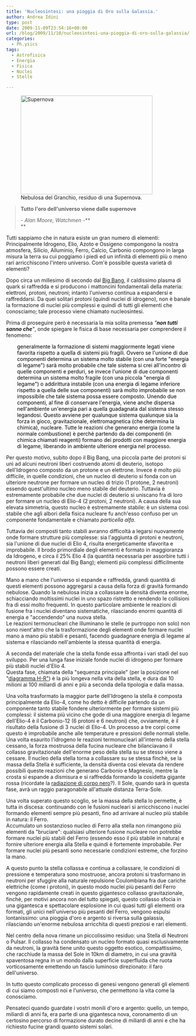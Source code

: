 ```yaml
---
title: 'Nucleosintesi: una pioggia di Oro sulla Galassia.'
author: Andrea Idini
type: post
date: 2009-11-09T23:54:16+00:00
url: /blog/2009/11/10/nucleosintesi-una-pioggia-di-oro-sulla-galassia/
categories:
  - Ph.ysics
tags:
  - Astrofisica
  - Energia
  - Fisica
  - Nuclei
  - Stelle

---
```

<figure id="attachment_106" aria-describedby="caption-attachment-106" style="width: 360px" class="wp-caption alignleft"><a href="http://ph3me.files.wordpress.com/2009/11/supernova.jpg" rel="lightbox[104]"><img class="size-full wp-image-106" title="Supernova" src="http://ph3me.files.wordpress.com/2009/11/supernova.jpg" alt="Supernova" width="360" height="270" /></a><figcaption id="caption-attachment-106" class="wp-caption-text">Nebulosa del Granchio, residuo di una Supernova.</figcaption></figure> 

> **Tutto l'oro dell'universo viene dalle supernove**
> 
> _- Alan Moore, Watchmen -_**  
>** 

Tutti sappiamo che in natura esiste un gran numero di elementi:  
Principalmente Idrogeno, Elio, Azoto e Ossigeno compongono la nostra atmosfera, Silicio, Alluminio, Ferro, Calcio, Carbonio compongono in larga misura la terra su cui poggiamo i piedi ed un infinità di elementi più o meno rari arricchiscono l'intero universo. Com'è possibile questa varietà di elementi?  
<!--more-->

Dopo circa un millesimo di secondo dal [Big Bang][1], il caldissimo plasma di quark si raffredda e si producono i mattoncini fondamentali della materia: elettroni, protoni, neutroni; intanto l'universo continua a espandersi e raffreddarsi. Da quei solitari protoni (quindi nuclei di idrogeno), non è banale la formazione di nuclei più complessi e quindi di tutti gli elementi che conosciamo; tale processo viene chiamato nucleosintesi.

Prima di proseguire però è necessaria la mia solita premessa _"**non tutti sanno che**"_, onde spiegare le fisica di base necessaria per comprendere il fenomeno:

<p style="padding-left: 30px">
  <span style="color: #000000">generalmente la formazione di sistemi maggiormente legati viene favorita rispetto a quella di sistemi più fragili. Ovvero se l'unione di due componenti determina un sistema molto stabile (con una forte "energia di legame") sarà molto probabile che tale sistema si crei all'incontro di quelle componenti e perduri, se invece l'unione di due componenti determina un sistema molto fragile (con una piccola "energia di legame") o addirittura instabile (con una energia di legame inferiore rispetto a quella delle sue componenti) sarà molto improbabile se non impossibile che tale sistema possa essere composto. Unendo due componenti, al fine di conservare l'energia, viene anche dispersa nell'ambiente un'energia pari a quella guadagnata dal sistema stesso legandosi. Questo avviene per qualunque sistema qualunque sia la forza in gioco, gravitazionale, elettromagnetica (che determina la chimica), nucleare. Tutte le reazioni che generano energia (come la normale combustione) è perchè partendo da dei componenti (in chimica chiamati reagenti) formano dei prodotti con maggiore energia di legame, liberando in ambiente ulteriore energia nel processo.</span>
</p>

Per questo motivo, subito dopo il Big Bang, una piccola parte dei protoni si unì ad alcuni neutroni liberi costruendo atomi di deuterio, isotopo dell'Idrogeno composto da un protone e un elettrone. Invece è molto più difficile, in quelle condizioni, che un nucleo di deuterio si fonda con un ulteriore neutrone per formare un nucleo di trizio (1 protone, 2 neutroni) essendo quest'ultimo nucleo meno stabile del deuterio. Tuttavia è estremamente probabile che due nuclei di deuterio si uniscano fra di loro per formare un nucleo di Elio-4 (2 protoni, 2 neutroni). A causa della sua elevata simmetria, questo nucleo è estremamente stabile: è un sistema così stabile che agli albori della fisica nucleare fu anch'esso confuso per un componente fondamentale e chiamato _particella alfa_.

Tuttavia dei composti tanto stabili avranno difficoltà a legarsi nuovamente onde formare strutture più complesse: sia l'aggiunta di protoni e neutroni, sia l'unione di due nuclei di Elio 4, risulta energeticamente sfavorita e improbabile. Il brodo primordiale degli elementi è formato in maggioranza da Idrogeno, e circa il 25% Elio 4 (la quantità necessaria per assorbire tutti i neutroni liberi generati dal Big Bang); elementi più complessi difficilmente possono essere creati.

Mano a mano che l'universo si espande e raffredda, grandi quantità di questi elementi possono aggregarsi a causa della forza di gravità formando nebulose. Quando la nebulosa inizia a collassare la densità diventa enorme, schiacciando moltissimi nuclei in uno spazo ristretto e rendendo le collisioni fra di essi molto frequenti. In questo particolare ambiente le reazioni di fusione fra i nuclei diventano sistematiche, rilasciando enormi quantità di energia e "accendendo" una nuova stella.  
Le reazioni termonucleari che illuminano le stelle (e purtroppo non solo) non sono nient'altro che la trasformazione degli elementi onde formare nuclei mano a mano più stabili e pesanti, facendo guadagnare energia di legame al sistema e rilasciando nell'ambiente la stessa quantità di energia.

A seconda del materiale che la stella fonde essa affronta i vari stadi del suo sviluppo. Per una lunga fase iniziale fonde nuclei di idrogeno per formare più stabili nuclei d'Elio 4.  
Questa fase, chiamata della "sequenza principale" (per la posizione nel "<a href="https://it.wikipedia.org/wiki/Diagramma_Hertzsprung-Russell" target="_blank">diagramma H-R"</a>) è la più longeva nella vita della stella, e dura dai 10 milioni ai 100 miliardi di anni e più a seconda della tipologia e dalla massa.

Una volta trasformato la maggior parte dell'Idrogeno la stella è composta principalmente da Elio-4, come ho detto è difficile partendo da un componente tanto stabile fondere ulteriormente per formare sistemi più complessi: il sistema più vicino che gode di una maggiore energia di legame dell'Elio-4 è il Carbonio-12 (6 protoni e 6 neutroni) che, ovviamente, è il risultato della fusione di 3 nuclei di Elio-4. Un processo a tre corpi come questo è improbabile anche alle temperature e pressioni delle normali stelle. Una volta esaurito l'idrogeno le reazioni termonucleari all'interno della stella cessano, la forza mostruosa della fucina nucleare che bilanciavano il collasso gravitazionale dell'enorme peso della stella su se stesso viene a cessare. Il nucleo della stella torna a collassare su se stessa finchè, se la massa della Stella è sufficiente, la densità diventa così elevata da rendere possibili queste reazioni che generano Carbonio e Magnesio, mentre la crosta si espande a dismisura e si raffredda formando la cosidetta gigante rossa (ricordate la [radiazione di corpo nero][2]?). Il Sole, quando sarà in questa fase, avrà un raggio paragonabile all'attuale distanza Terra-Sole.

Una volta superato questo scoglio, se la massa della stella lo permette, è tutta in discesa: continuando con le fusioni nucleari si arricchiscono i nuclei formando elementi sempre più pesanti, fino ad arrivare al nucleo più stabile in natura: il Ferro.  
Accumulato un sostanzioso nucleo di Ferro alla stella non rimangono più elementi da "bruciare": qualsiasi ulteriore fusione nucleare non potrebbe formare nuclei più stabili del Ferro (essendo esso il più stabile in natura) e fornire ulteriore energia alla Stella e quindi è fortemente improbabile. Per formare nuclei più pesanti sono necessarie condizioni estreme, che forzino la mano.

A questo punto la stella collassa e continua a collassare, le condizioni di pressione e temperatura sono mostruose, ancora protoni si trasformano in neutroni per sfuggire alla naturale repulsione Coulombiana fra due cariche elettriche (come i protoni), in questo modo nuclei più pesanti del Ferro vengono rapidamente creati in questo gigantesco collasso gravitazionale, finchè, per motivi ancora non del tutto spiegati, questo collasso sfocia in una gigantesca e spettacolare esplosione in cui quasi tutti gli elementi ora formati, gli unici nell'universo più pesanti del Ferro, vengono espulsi lontanissimo: una pioggia d'oro e argento si riversa sulla galassia, rilasciando un'enorme nebulosa arricchita di questi preziosi e rari elementi.

Nel centro della nova rimane un piccolissimo residuo: una Stella di Neutroni o Pulsar. Il collasso ha condensato un nucleo formato quasi esclusivamente da neutroni, la gravità tiene unito questo oggetto esotico, compattissimo, che racchiude la massa del Sole in 10km di diametro, in cui una gravità spaventosa regna in un mondo dalla superficie superfluida che ruota vorticosamente emettendo un fascio luminoso direzionato: il faro dell'universo.

In tutto questo complicato processo di genesi vengono generati gli elementi di cui siamo composti noi e l'universo, che permettono la vita come la conosciamo.

Pensateci quando guardate i vostri monili d'oro e argento: quello, un tempo, miliardi di anni fa, era parte di una gigantesca nova, coronamento di un certosino percorso di formazione durato decine di miliardi di anni e che ha richiesto fucine grandi quanto sistemi solari.

 [1]: http://ph3me.wordpress.com/tag/big-bang/
 [2]: http://ph3me.wordpress.com/2009/11/02/la-prova-del-big-bang/